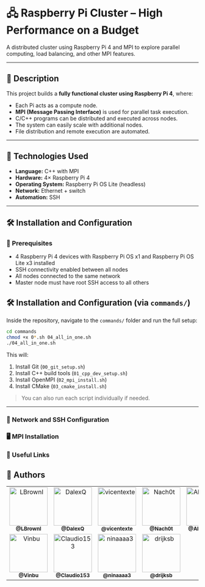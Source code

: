 # 🖧 Raspberry Pi Cluster – High Performance on a Budget

A distributed cluster using Raspberry Pi 4 and MPI to explore parallel computing, load balancing, and other MPI features.

---

## 📝 Description

This project builds a **fully functional cluster using Raspberry Pi 4**, where:

- Each Pi acts as a compute node.
- **MPI (Message Passing Interface)** is used for parallel task execution.
- C/C++ programs can be distributed and executed across nodes.
- The system can easily scale with additional nodes.
- File distribution and remote execution are automated.

---

## 🚀 Technologies Used

- **Language:** C++ with MPI  
- **Hardware:** 4× Raspberry Pi 4  
- **Operating System:** Raspberry Pi OS Lite (headless)  
- **Network:** Ethernet + switch  
- **Automation:** SSH

---

## 🛠️ Installation and Configuration

### 🔧 Prerequisites

- 4 Raspberry Pi 4 devices with Raspberry Pi OS x1 and Raspberry Pi OS Lite x3 installed  
- SSH connectivity enabled between all nodes  
- All nodes connected to the same network
- Master node must have root SSH access to all others

## 🛠️ Installation and Configuration (via `commands/`)

Inside the repository, navigate to the `commands/` folder and run the full setup:

```bash
cd commands
chmod +x 0*.sh 04_all_in_one.sh
./04_all_in_one.sh
```

This will:

1. Install Git (`00_git_setup.sh`)
2. Install C++ build tools (`01_cpp_dev_setup.sh`)
3. Install OpenMPI (`02_mpi_install.sh`)
4. Install CMake (`03_cmake_install.sh`)

> You can also run each script individually if needed.

---

### 🧰 Network and SSH Configuration

### 🖥️ MPI Installation

### 🔗 Useful Links

## 👥 Authors

<table>
  <tr>
    <td align="center">
      <a href="https://github.com/LBrownI">
        <img src="https://github.com/LBrownI.png" width="100px;" alt="LBrownI"/><br />
        <sub><b>@LBrownI</b></sub>
      </a>
    </td>
    <td align="center">
      <a href="https://github.com/DalexQ">
        <img src="https://github.com/DalexQ.png" width="100px;" alt="DalexQ"/><br />
        <sub><b>@DalexQ</b></sub>
      </a>
    </td>
    <td align="center">
      <a href="https://github.com/vicentexte">
        <img src="https://github.com/vicentexte.png" width="100px;" alt="vicentexte"/><br />
        <sub><b>@vicentexte</b></sub>
      </a>
    </td>
    <td align="center">
      <a href="https://github.com/Nach0t">
        <img src="https://github.com/Nach0t.png" width="100px;" alt="Nach0t"/><br />
        <sub><b>@Nach0t</b></sub>
      </a>
    </td>
    <td align="center">
      <a href="https://github.com/AlanSilvaaa">
        <img src="https://github.com/AlanSilvaaa.png" width="100px;" alt="AlanSilvaaa"/><br />
        <sub><b>@AlanSilvaaa</b></sub>
      </a>
    </td>
  </tr>
  <tr>
    <td align="center">
      <a href="https://github.com/Vinbu">
        <img src="https://github.com/Vinbu.png" width="100px;" alt="Vinbu"/><br />
        <sub><b>@Vinbu</b></sub>
      </a>
    </td>
    <td align="center">
      <a href="https://github.com/Claudio153">
        <img src="https://github.com/Claudio153.png" width="100px;" alt="Claudio153"/><br />
        <sub><b>@Claudio153</b></sub>
      </a>
    </td>
    <td align="center">
      <a href="https://github.com/ninaaaa3">
        <img src="https://github.com/ninaaaa3.png" width="100px;" alt="ninaaaa3"/><br />
        <sub><b>@ninaaaa3</b></sub>
      </a>
    </td>
    <td align="center">
      <a href="https://github.com/drijksb">
        <img src="https://github.com/drijksb.png" width="100px;" alt="drijksb"/><br />
        <sub><b>@drijksb</b></sub>
      </a>
    </td>
  </tr>
</table>
